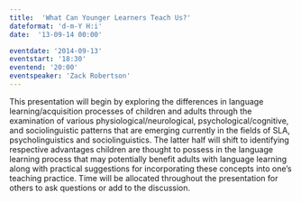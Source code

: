 ```yaml
---
title:  'What Can Younger Learners Teach Us?'
dateformat: 'd-m-Y H:i'
date:  '13-09-14 00:00'

eventdate: '2014-09-13'
eventstart: '18:30'
eventend: '20:00'
eventspeaker: 'Zack Robertson'
---
```


This presentation will begin by exploring the differences in language learning/acquisition processes of children and adults through the examination of various physiological/neurological, psychological/cognitive, and sociolinguistic patterns that are emerging currently in the fields of SLA, psycholinguistics and sociolinguistics. The latter half will shift to identifying respective advantages children are thought to possess in the language learning process that may potentially benefit adults with language learning along with practical suggestions for incorporating these concepts into one’s teaching practice. Time will be allocated throughout the presentation for others to ask questions or add to the discussion.

